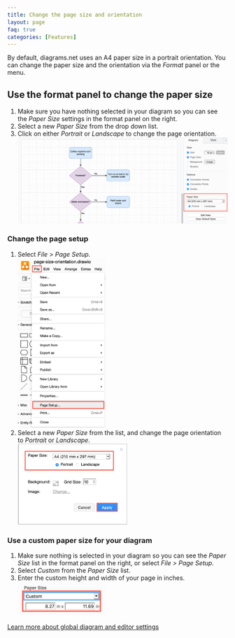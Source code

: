 ```yaml
---
title: Change the page size and orientation
layout: page
faq: true
categories: [Features]
---
```


By default, diagrams.net uses an A4 paper size in a portrait orientation. You can change the paper size and the orientation via the _Format_ panel or the menu. 

## Use the format panel to change the paper size

1. Make sure you have nothing selected in your diagram so you can see the _Paper Size_ settings in the format panel on the right. 
2. Select a new _Paper Size_ from the drop down list.
3. Click on either _Portrait_ or _Landscape_ to change the page orientation. 
<br /><img src="/assets/img/blog/format-panel-page-size-orientation.png" style="max-width:100%;height:auto;" alt="Change the page size and orientation in the format panel when nothing in your diagram is selected">

### Change the page setup

1. Select _File > Page Setup_.
<br /><img src="/assets/img/blog/file-page-setup.png" style="width=100%;max-width:200px;height:auto;" alt="Select File > Page Setup to change paper size, orientation and more">
2. Select a new _Paper Size_ from the list, and change the page orientation to _Portrait_ or _Landscape_.
<br /><img src="/assets/img/blog/page-setup-paper-size.png" style="width=100%;max-width:250px;height:auto;" alt="Change the paper size and orientation via the diagram's page setup">

### Use a custom paper size for your diagram

1. Make sure nothing is selected in your diagram so you can see the _Paper Size_ list in the format panel on the right, or select _File > Page Setup_.
2. Select _Custom_ from the _Paper Size_ list.
3. Enter the custom height and width of your page in inches.
<br /><img src="/assets/img/blog/paper-size-custom.png" style="width=100%;max-width:200px;height:auto;" alt="Set your own custom page size - enter the width and height in inches">

[Learn more about global diagram and editor settings](/doc/faq/diagram-options.html)


